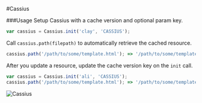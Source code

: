 #Cassius

###Usage
Setup Cassius with a cache version and optional param key.

```javascript
var cassius = Cassius.init('clay', 'CASSIUS');
```

Call `cassius.path(filepath)` to automatically retrieve the cached resource.

```javascript
cassius.path('/path/to/some/template.html'); => '/path/to/some/template.html?CASSIUS=clay'
```

After you update a resource, update the cache version key on the `init` call.

```javascript
var cassius = Cassius.init('ali', 'CASSIUS');
cassius.path('/path/to/some/template.html'); => '/path/to/some/template.html?CASSIUS=ali'
```

![Cassius](http://i.telegraph.co.uk/multimedia/archive/01375/cassius-clay_1375357c.jpg)